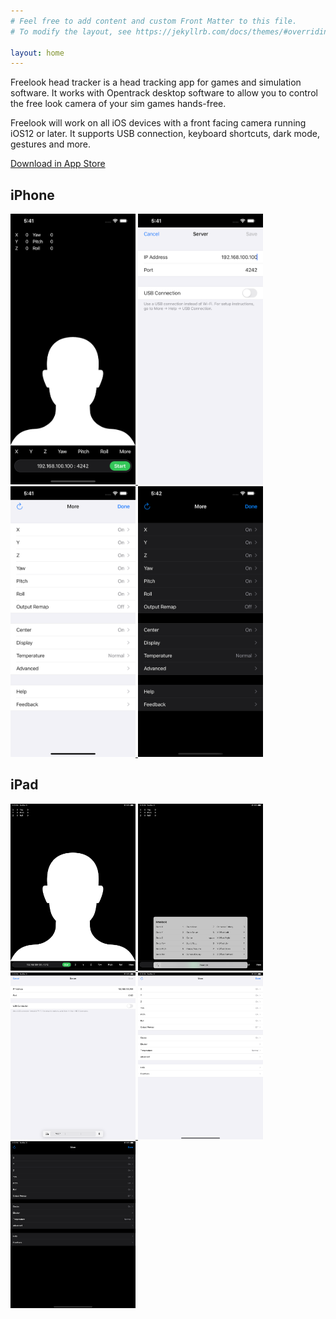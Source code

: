 ```yaml
---
# Feel free to add content and custom Front Matter to this file.
# To modify the layout, see https://jekyllrb.com/docs/themes/#overriding-theme-defaults

layout: home
---
```


Freelook head tracker is a head tracking app for games and simulation software. It works with Opentrack desktop software to allow you to control the free look camera of your sim games hands-free.

Freelook will work on all iOS devices with a front facing camera running iOS12 or later. It supports USB connection, keyboard shortcuts, dark mode, gestures and more.

[Download in App Store](https://apps.apple.com/us/app/freelook-head-tracker/id1568984664)

## iPhone

<a href="/assets/screenshots/iphone_01.png">
    <img src="/assets/screenshots/iphone_01.png" width="200">
</a>
<a href="/assets/screenshots/iphone_02.png">
    <img src="/assets/screenshots/iphone_02.png" width="200">
</a>
<a href="/assets/screenshots/iphone_03.png">
    <img src="/assets/screenshots/iphone_03.png" width="200">
</a>
<a href="/assets/screenshots/iphone_04.png">
    <img src="/assets/screenshots/iphone_04.png" width="200">
</a>

## iPad

<a href="/assets/screenshots/ipad_01.png">
    <img src="/assets/screenshots/ipad_01.png" width="200">
</a>
<a href="/assets/screenshots/ipad_02.png">
    <img src="/assets/screenshots/ipad_02.png" width="200">
</a>
<a href="/assets/screenshots/ipad_03.png">
    <img src="/assets/screenshots/ipad_03.png" width="200">
</a>
<a href="/assets/screenshots/ipad_04.png">
    <img src="/assets/screenshots/ipad_04.png" width="200">
</a>
<a href="/assets/screenshots/ipad_05.png">
    <img src="/assets/screenshots/ipad_05.png" width="200">
</a>
